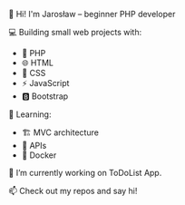 👋 Hi! I'm Jarosław – beginner PHP developer  

💻 Building small web projects with:  
- 🐘 PHP  
- 🌐 HTML  
- 🎨 CSS  
- ⚡ JavaScript  
- 🅱️ Bootstrap  

🚀 Learning:  
- 🏗️ MVC architecture  
- 🔗 APIs  
- 🐳 Docker

🔭 I’m currently working on ToDoList App.
  
📫 Check out my repos and say hi!

<!--
**Bahraz/bahraz** is a ✨ _special_ ✨ repository because its `README.md` (this file) appears on your GitHub profile.

Here are some ideas to get you started:

- 🔭 I’m currently working on ...
- 
- 👯 I’m looking to collaborate on ...
- 🤔 I’m looking for help with ...
- 💬 Ask me about ...
- 📫 How to reach me: ...
- 😄 Pronouns: ...
- ⚡ Fun fact: ...
-->

